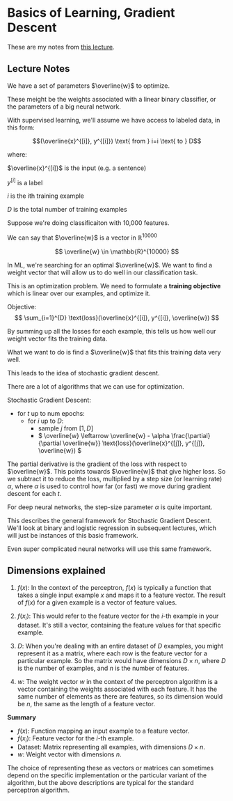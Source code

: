 # Basics of Learning, Gradient Descent

These are my notes from [this lecture](https://www.youtube.com/watch?v=_We4tlPkaj0&list=PLofp2YXfp7Tbk88uH4jejfXPd2OpWuSLq&index=4). 

## Lecture Notes

We have a set of parameters $\overline{w}$ to optimize. 

These meight be the weights associated with a linear binary classifier, or the parameters of a big neural network.

With supervised learning, we'll assume we have access to labeled data, in this form:

$$(\overline{x}^{[i]}, y^{[i]}) \text{ from } i=i \text{ to } D$$

where:

$\overline{x}^{[i]}$ is the input (e.g. a sentence)

$y^{[i]}$ is a label

$i$ is the ith training example

$D$ is the total number of training examples

Suppose we're doing classificaiton with 10,000 features. 

We can say that $\overline{w}$ is a vector in $\mathbb{R}^{10000}$

$$ \overline{w} \in \mathbb{R}^{10000} $$

In ML, we're searching for an optimal $\overline{w}$. We want to find a weight vector that will allow us to do well in our classification task. 

This is an optimization problem. We need to formulate a **training objective** which is linear over our examples, and optimize it. 

Objective:
$$ \sum_{i=1}^{D} \text{loss}(\overline{x}^{[i]}, y^{[i]}, \overline{w}) $$

By summing up all the losses for each example, this tells us how well our weight vector fits the training data. 

What we want to do is find a $\overline{w}$ that fits this training data very well.

This leads to the idea of stochastic gradient descent. 

There are a lot of algorithms that we can use for optimization.

Stochastic Gradient Descent:
* for $t$ up to num epochs:
  * for $i$ up to $D$:
    * sample $j$ from $[1, D]$
    * $ \overline{w} \leftarrow \overline{w} - \alpha \frac{\partial}{\partial \overline{w}} \text{loss}(\overline{x}^{[j]}, y^{[j]}, \overline{w}) $

The partial derivative is the gradient of the loss with respect to $\overline{w}$. This points towards $\overline{w}$ that give higher loss. So we subtract it to reduce the loss, multiplied by a step size (or learning rate) $\alpha$, where $\alpha$ is used to control how far (or fast) we move during gradient descent for each $t$.

For deep neural networks, the step-size parameter $\alpha$ is quite important.

This describes the general framework for Stochastic Gradient Descent. We'll look at binary and logistic regression in subsequent lectures, which will just be instances of this basic framework. 

Even super complicated neural networks will use this same framework. 

## Dimensions explained

1. $f(x)$: In the context of the perceptron, $f(x)$ is typically a function that takes a single input example $x$ and maps it to a feature vector. The result of $f(x)$ for a given example is a vector of feature values.

2. $f(x_i)$: This would refer to the feature vector for the $i$-th example in your dataset. It's still a vector, containing the feature values for that specific example.

3. $D$: When you're dealing with an entire dataset of $D$ examples, you might represent it as a matrix, where each row is the feature vector for a particular example. So the matrix would have dimensions $D \times n$, where $D$ is the number of examples, and $n$ is the number of features.

4. $w$: The weight vector $w$ in the context of the perceptron algorithm is a vector containing the weights associated with each feature. It has the same number of elements as there are features, so its dimension would be $n$, the same as the length of a feature vector.

**Summary**

- $f(x)$: Function mapping an input example to a feature vector.
- $f(x_i)$: Feature vector for the $i$-th example.
- Dataset: Matrix representing all examples, with dimensions $D \times n$.
- $w$: Weight vector with dimensions $n$.

The choice of representing these as vectors or matrices can sometimes depend on the specific implementation or the particular variant of the algorithm, but the above descriptions are typical for the standard perceptron algorithm.

